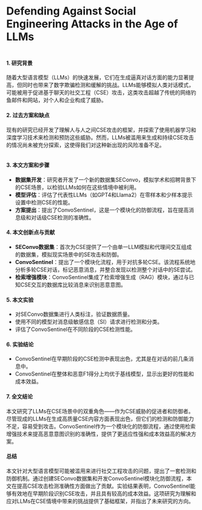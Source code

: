 # Defending Against Social Engineering Attacks in the Age of LLMs

<figure><img src="../../.gitbook/assets/image (290).png" alt=""><figcaption></figcaption></figure>

###

#### 1. 研究背景

随着大型语言模型（LLMs）的快速发展，它们在生成逼真对话方面的能力显著提高，但同时也带来了数字欺骗检测和缓解的挑战。LLMs能够模拟人类对话模式，可能被用于促进基于聊天的社交工程（CSE）攻击，这类攻击超越了传统的网络钓鱼邮件和网站，对个人和企业构成了威胁。

#### 2. 过去方案和缺点

现有的研究已经开发了理解人与人之间CSE攻击的框架，并探索了使用机器学习和深度学习技术来检测和预防这些威胁。然而，LLMs被滥用来生成和持续CSE攻击的情况尚未被充分探索，这使得我们对这种新出现的风险准备不足。

<figure><img src="../../others/broken-reference" alt=""><figcaption></figcaption></figure>

#### 3. 本文方案和步骤

* **数据集开发**：研究者开发了一个新的数据集SEConvo，模拟学术和招聘背景下的CSE场景，以检验LLMs如何在这些情境中被利用。
* **模型评估**：评估了代表性LLMs（如GPT4和Llama2）在零样本和少样本提示设置中检测CSE的性能。
* **方案提出**：提出了ConvoSentinel，这是一个模块化的防御流程，旨在提高消息级和对话级CSE检测的准确性。

#### 4. 本文创新点与贡献

* **SEConvo数据集**：首次为CSE提供了一个由单一LLM模拟和代理间交互组成的数据集，模拟现实场景中的SE攻击和防御。
* **ConvoSentinel**：提出了一个模块化流程，用于对抗多轮CSE。该流程系统地分析多轮CSE对话，标记恶意消息，并整合发现以检测整个对话中的SE尝试。
* **检索增强模块**：ConvoSentinel集成了检索增强生成（RAG）模块，通过与已知CSE交互的数据库比较消息来识别恶意意图。

#### 5. 本文实验

* 对SEConvo数据集进行人类标注，验证数据质量。
* 使用不同的模型对消息级敏感信息（SI）请求进行检测和分类。
* 评估了ConvoSentinel在不同阶段的CSE检测性能。

#### 6. 实验结论

* ConvoSentinel在早期阶段的CSE检测中表现出色，尤其是在对话的前几条消息中。
* ConvoSentinel在整体和恶意F1得分上均优于基线模型，显示出更好的性能和成本效益。

#### 7. 全文结论

本文研究了LLMs在CSE场景中的双重角色——作为CSE威胁的促进者和防御者。尽管现成的LLMs在生成高质量CSE内容方面表现出色，但它们的检测和防御能力不足，容易受到攻击。ConvoSentinel作为一个模块化的防御流程，通过使用检索增强技术来提高恶意意图识别的准确性，提供了更适应性强和成本效益高的解决方案。

#### 总结

本文针对大型语言模型可能被滥用来进行社交工程攻击的问题，提出了一套检测和防御机制。通过创建SEConvo数据集和开发ConvoSentinel模块化防御流程，本文在提高CSE攻击检测准确性方面做出了贡献。实验结果表明，ConvoSentinel能够有效地在早期阶段识别CSE攻击，并且具有较高的成本效益。这项研究为理解和应对LLMs在CSE情境中带来的挑战提供了基础框架，并指出了未来研究的方向。
